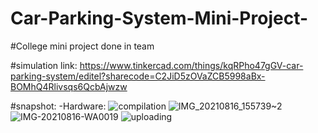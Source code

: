 # Car-Parking-System-Mini-Project-

#College mini project done in team

#simulation link: https://www.tinkercad.com/things/kqRPho47gGV-car-parking-system/editel?sharecode=C2JiD5zOVaZCB5998aBx-BOMhQ4Rlivsqs6QcbAjwzw

#snapshot:
-Hardware:
![compilation](https://user-images.githubusercontent.com/74085170/130166866-c2472bb5-b515-4595-8590-868da00493bd.jpg)
![IMG_20210816_155739~2](https://user-images.githubusercontent.com/74085170/130166877-88866c4a-a1f7-4cc7-8db4-fa3f61360b19.jpg)
![IMG-20210816-WA0019](https://user-images.githubusercontent.com/74085170/130166897-f3843fb6-e019-4d0d-8657-6e301c0d95e6.jpg)
![uploading](https://user-images.githubusercontent.com/74085170/130166901-5212a5f7-ee80-4c1c-a454-60ace92b9e5e.jpg)
